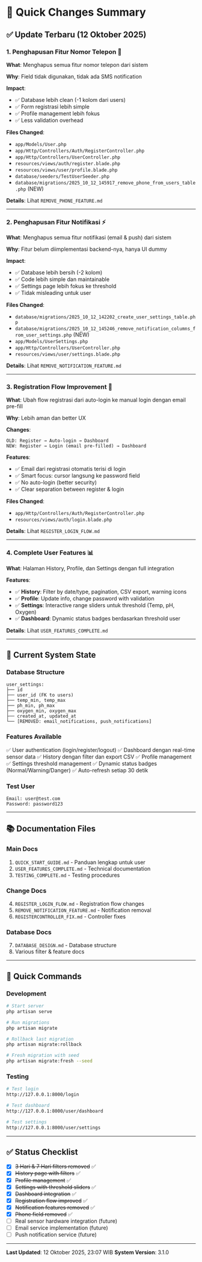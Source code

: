 # 🚀 Quick Changes Summary

## ✅ Update Terbaru (12 Oktober 2025)

### 1. **Penghapusan Fitur Nomor Telepon** 📱

**What**: Menghapus semua fitur nomor telepon dari sistem

**Why**: Field tidak digunakan, tidak ada SMS notification

**Impact**:

-   ✅ Database lebih clean (-1 kolom dari users)
-   ✅ Form registrasi lebih simple
-   ✅ Profile management lebih fokus
-   ✅ Less validation overhead

**Files Changed**:

-   `app/Models/User.php`
-   `app/Http/Controllers/Auth/RegisterController.php`
-   `app/Http/Controllers/UserController.php`
-   `resources/views/auth/register.blade.php`
-   `resources/views/user/profile.blade.php`
-   `database/seeders/TestUserSeeder.php`
-   `database/migrations/2025_10_12_145917_remove_phone_from_users_table.php` (NEW)

**Details**: Lihat `REMOVE_PHONE_FEATURE.md`

---

### 2. **Penghapusan Fitur Notifikasi** ⚡

**What**: Menghapus semua fitur notifikasi (email & push) dari sistem

**Why**: Fitur belum diimplementasi backend-nya, hanya UI dummy

**Impact**:

-   ✅ Database lebih bersih (-2 kolom)
-   ✅ Code lebih simple dan maintainable
-   ✅ Settings page lebih fokus ke threshold
-   ✅ Tidak misleading untuk user

**Files Changed**:

-   `database/migrations/2025_10_12_142202_create_user_settings_table.php`
-   `database/migrations/2025_10_12_145246_remove_notification_columns_from_user_settings.php` (NEW)
-   `app/Models/UserSettings.php`
-   `app/Http/Controllers/UserController.php`
-   `resources/views/user/settings.blade.php`

**Details**: Lihat `REMOVE_NOTIFICATION_FEATURE.md`

---

### 3. **Registration Flow Improvement** 🔐

**What**: Ubah flow registrasi dari auto-login ke manual login dengan email pre-fill

**Why**: Lebih aman dan better UX

**Changes**:

```
OLD: Register → Auto-login → Dashboard
NEW: Register → Login (email pre-filled) → Dashboard
```

**Features**:

-   ✅ Email dari registrasi otomatis terisi di login
-   ✅ Smart focus: cursor langsung ke password field
-   ✅ No auto-login (better security)
-   ✅ Clear separation between register & login

**Files Changed**:

-   `app/Http/Controllers/Auth/RegisterController.php`
-   `resources/views/auth/login.blade.php`

**Details**: Lihat `REGISTER_LOGIN_FLOW.md`

---

### 4. **Complete User Features** 📊

**What**: Halaman History, Profile, dan Settings dengan full integration

**Features**:

-   ✅ **History**: Filter by date/type, pagination, CSV export, warning icons
-   ✅ **Profile**: Update info, change password with validation
-   ✅ **Settings**: Interactive range sliders untuk threshold (Temp, pH, Oxygen)
-   ✅ **Dashboard**: Dynamic status badges berdasarkan threshold user

**Details**: Lihat `USER_FEATURES_COMPLETE.md`

---

## 🎯 Current System State

### **Database Structure**

```
user_settings:
├── id
├── user_id (FK to users)
├── temp_min, temp_max
├── ph_min, ph_max
├── oxygen_min, oxygen_max
├── created_at, updated_at
└── [REMOVED: email_notifications, push_notifications]
```

### **Features Available**

✅ User authentication (login/register/logout)
✅ Dashboard dengan real-time sensor data
✅ History dengan filter dan export CSV
✅ Profile management
✅ Settings threshold management
✅ Dynamic status badges (Normal/Warning/Danger)
✅ Auto-refresh setiap 30 detik

### **Test User**

```
Email: user@test.com
Password: password123
```

---

## 📚 Documentation Files

### **Main Docs**

1. `QUICK_START_GUIDE.md` - Panduan lengkap untuk user
2. `USER_FEATURES_COMPLETE.md` - Technical documentation
3. `TESTING_COMPLETE.md` - Testing procedures

### **Change Docs**

4. `REGISTER_LOGIN_FLOW.md` - Registration flow changes
5. `REMOVE_NOTIFICATION_FEATURE.md` - Notification removal
6. `REGISTERCONTROLLER_FIX.md` - Controller fixes

### **Database Docs**

7. `DATABASE_DESIGN.md` - Database structure
8. Various filter & feature docs

---

## 🔧 Quick Commands

### **Development**

```bash
# Start server
php artisan serve

# Run migrations
php artisan migrate

# Rollback last migration
php artisan migrate:rollback

# Fresh migration with seed
php artisan migrate:fresh --seed
```

### **Testing**

```bash
# Test login
http://127.0.0.1:8000/login

# Test dashboard
http://127.0.0.1:8000/user/dashboard

# Test settings
http://127.0.0.1:8000/user/settings
```

---

## ✅ Status Checklist

-   [x] ~~3 Hari & 7 Hari filters removed~~ ✅
-   [x] ~~History page with filters~~ ✅
-   [x] ~~Profile management~~ ✅
-   [x] ~~Settings with threshold sliders~~ ✅
-   [x] ~~Dashboard integration~~ ✅
-   [x] ~~Registration flow improved~~ ✅
-   [x] ~~Notification features removed~~ ✅
-   [x] ~~Phone field removed~~ ✅
-   [ ] Real sensor hardware integration (future)
-   [ ] Email service implementation (future)
-   [ ] Push notification service (future)

---

**Last Updated**: 12 Oktober 2025, 23:07 WIB
**System Version**: 3.1.0
